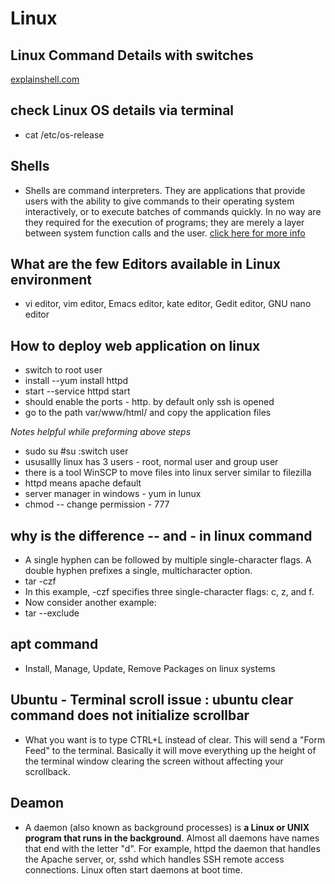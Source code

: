 # Linux

## Linux Command Details with switches
[explainshell.com](https://explainshell.com/explain/1/ls)

## check Linux OS details via terminal
* cat /etc/os-release

##  Shells 
* Shells are command interpreters. They are applications that provide users with the ability to give commands to their operating system interactively, or to execute batches of commands quickly. In no way are they required for the execution of programs; they are merely a layer between system function calls and the user.
[click here for more info](http://mywiki.wooledge.org/BashGuide)

## What are the few Editors available in Linux environment
*  vi editor, vim editor, Emacs editor, kate editor, Gedit editor, GNU nano editor

## How to deploy web application on linux
* switch to root user
* install --yum install httpd
* start		--service httpd start
* should enable the ports - http. by default only ssh is opened
* go to the path var/www/html/ and copy the application files

_Notes helpful while preforming above steps_
* sudo su #su :switch user
* ususallly linux has 3 users - root, normal user and group user
* there is a tool WinSCP to move files into linux server similar to filezilla
* httpd means apache default 
* server manager in windows - yum in lunux
* chmod -- change permission - 777

## why is the difference -- and - in linux command
* A single hyphen can be followed by multiple single-character flags. A double hyphen prefixes a single, multicharacter option.
* tar -czf
* In this example, -czf specifies three single-character flags: c, z, and f.
* Now consider another example:
* tar --exclude

## apt command
* Install, Manage, Update, Remove Packages on linux systems 

## Ubuntu - Terminal scroll issue : ubuntu clear command does not initialize scrollbar
* What you want is to type CTRL+L instead of clear. This will send a "Form Feed" to the terminal. Basically it will move everything up the height of the terminal window clearing the screen without affecting your scrollback.

## Deamon
* A daemon (also known as background processes) is **a Linux or UNIX program that runs in the background**. Almost all daemons have names that end with the letter "d". For example, httpd the daemon that handles the Apache server, or, sshd which handles SSH remote access connections. Linux often start daemons at boot time.


